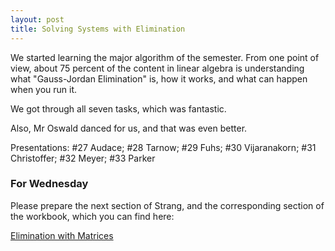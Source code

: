 ```yaml
---
layout: post
title: Solving Systems with Elimination
---
```


We started learning the major algorithm of the semester. From one point of view,
about 75 percent of the content in linear algebra is understanding what "Gauss-Jordan
Elimination" is, how it works, and what can happen when you run it.

We got through all seven tasks, which was fantastic.

Also, Mr Oswald danced for us, and that was even better.

Presentations: \#27 Audace; \#28 Tarnow; \#29 Fuhs; \#30 Vijaranakorn; \#31 Christoffer;
\#32 Meyer; \#33 Parker

### For Wednesday

Please prepare the next section of Strang, and the corresponding section of the
workbook, which you can find here:

[Elimination with Matrices](http://theronhitchman.github.io/linear-algebra/course-materials/workbook/matrix-elimination.html)
